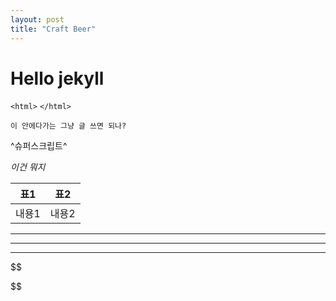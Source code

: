 ```yaml
---
layout: post
title: "Craft Beer"
---
```

# Hello jekyll
`<html>`
`</html>`

```
이 안에다가는 그냥 글 쓰면 되나?
```

^슈퍼스크립트^

*이건 뭐지*

| 표1 | 표2 |
|--------|--------|
| 내용1 | 내용2 |


* * *

- - -

_ _ _
$$

$$
